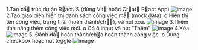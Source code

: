 1.Tạo cấ trúc dự án RactJS (dùng Vit hoặc Crat Ract App)
![image](https://github.com/user-attachments/assets/a8fc36d1-652a-4801-9306-bc5328199b8a)
2.Tạo giao diện hiển thị danh sách công việc mẫ (mock data).
o Hiển thị tên công việc, trạng thái (hoàn thành/ch), và nút xoá.
![image](https://github.com/user-attachments/assets/048fcc18-8c80-4849-bf6f-58d5c3961780)
3.Thêm tính năng thêm công việc mới.
o Có ô input và nút “Thêm”
![image](https://github.com/user-attachments/assets/0fa6abdf-f89b-442e-8071-acaafc171f4a)
4.Xóa
![image](https://github.com/user-attachments/assets/9db36988-45f5-47cb-8409-233723fc7feb)
5. Đánh dấ hoàn thành/cha hoàn thành công việc.
o Dùng checkbox hoặc nút toggle
![image](https://github.com/user-attachments/assets/085c3698-7ef7-43ef-a4b2-e3fa71f8b698)



